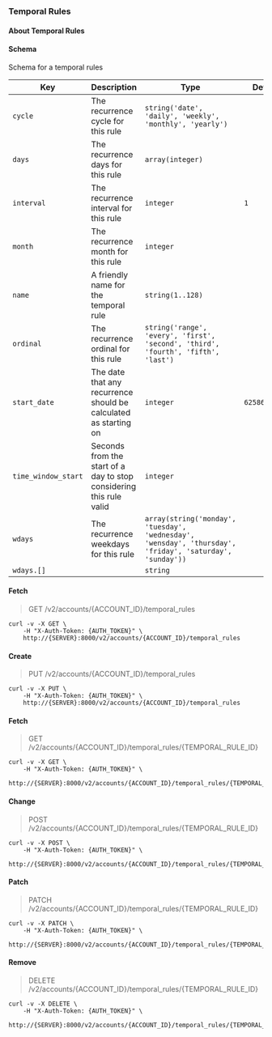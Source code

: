 ### Temporal Rules

#### About Temporal Rules

#### Schema

Schema for a temporal rules



Key | Description | Type | Default | Required
--- | ----------- | ---- | ------- | --------
`cycle` | The recurrence cycle for this rule | `string('date', 'daily', 'weekly', 'monthly', 'yearly')` |   | `true`
`days` | The recurrence days for this rule | `array(integer)` |   | `false`
`interval` | The recurrence interval for this rule | `integer` | `1` | `false`
`month` | The recurrence month for this rule | `integer` |   | `false`
`name` | A friendly name for the temporal rule | `string(1..128)` |   | `true`
`ordinal` | The recurrence ordinal for this rule | `string('range', 'every', 'first', 'second', 'third', 'fourth', 'fifth', 'last')` |   | `false`
`start_date` | The date that any recurrence should be calculated as starting on | `integer` | `62586115200` | `false`
`time_window_start` | Seconds from the start of a day to stop considering this rule valid | `integer` |   | `false`
`wdays` | The recurrence weekdays for this rule | `array(string('monday', 'tuesday', 'wednesday', 'wensday', 'thursday', 'friday', 'saturday', 'sunday'))` |   | `false`
`wdays.[]` |   | `string` |   | `false`


#### Fetch

> GET /v2/accounts/{ACCOUNT_ID}/temporal_rules

```shell
curl -v -X GET \
    -H "X-Auth-Token: {AUTH_TOKEN}" \
    http://{SERVER}:8000/v2/accounts/{ACCOUNT_ID}/temporal_rules
```

#### Create

> PUT /v2/accounts/{ACCOUNT_ID}/temporal_rules

```shell
curl -v -X PUT \
    -H "X-Auth-Token: {AUTH_TOKEN}" \
    http://{SERVER}:8000/v2/accounts/{ACCOUNT_ID}/temporal_rules
```

#### Fetch

> GET /v2/accounts/{ACCOUNT_ID}/temporal_rules/{TEMPORAL_RULE_ID}

```shell
curl -v -X GET \
    -H "X-Auth-Token: {AUTH_TOKEN}" \
    http://{SERVER}:8000/v2/accounts/{ACCOUNT_ID}/temporal_rules/{TEMPORAL_RULE_ID}
```

#### Change

> POST /v2/accounts/{ACCOUNT_ID}/temporal_rules/{TEMPORAL_RULE_ID}

```shell
curl -v -X POST \
    -H "X-Auth-Token: {AUTH_TOKEN}" \
    http://{SERVER}:8000/v2/accounts/{ACCOUNT_ID}/temporal_rules/{TEMPORAL_RULE_ID}
```

#### Patch

> PATCH /v2/accounts/{ACCOUNT_ID}/temporal_rules/{TEMPORAL_RULE_ID}

```shell
curl -v -X PATCH \
    -H "X-Auth-Token: {AUTH_TOKEN}" \
    http://{SERVER}:8000/v2/accounts/{ACCOUNT_ID}/temporal_rules/{TEMPORAL_RULE_ID}
```

#### Remove

> DELETE /v2/accounts/{ACCOUNT_ID}/temporal_rules/{TEMPORAL_RULE_ID}

```shell
curl -v -X DELETE \
    -H "X-Auth-Token: {AUTH_TOKEN}" \
    http://{SERVER}:8000/v2/accounts/{ACCOUNT_ID}/temporal_rules/{TEMPORAL_RULE_ID}
```
